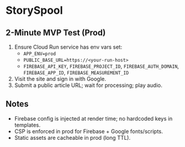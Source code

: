 # StorySpool
## 2-Minute MVP Test (Prod)
1. Ensure Cloud Run service has env vars set:
   - `APP_ENV=prod`
   - `PUBLIC_BASE_URL=https://<your-run-host>`
   - `FIREBASE_API_KEY`, `FIREBASE_PROJECT_ID`, `FIREBASE_AUTH_DOMAIN`, `FIREBASE_APP_ID`, `FIREBASE_MEASUREMENT_ID`
2. Visit the site and sign in with Google.
3. Submit a public article URL; wait for processing; play audio.

## Notes
- Firebase config is injected at render time; no hardcoded keys in templates.
- CSP is enforced in prod for Firebase + Google fonts/scripts.
- Static assets are cacheable in prod (long TTL).
